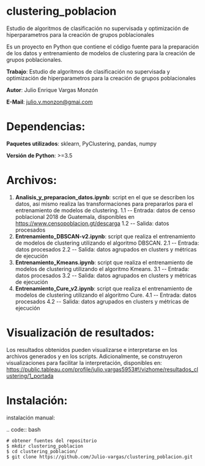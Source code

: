 # clustering_poblacion
Estudio de algoritmos de clasificación no supervisada y optimización de hiperparametros para la creación de grupos poblacionales

Es un proyecto en Python que contiene el código fuente para la preparación de los datos y entrenamiento de modelos de clustering para la creación de grupos poblacionales.

**Trabajo**: Estudio de algoritmos de clasificación no supervisada y optimización de hiperparametros para la creación de grupos poblacionales

**Autor**: Julio Enrique Vargas Monzón

**E-Mail**: julio.v.monzon@gmai.com


Dependencias:
============
**Paquetes utilizados**: sklearn, PyClustering, pandas, numpy

**Versión de Python**: >=3.5

Archivos:
============

1. **Analisis_y_preparacion_datos.ipynb**: script en el que se describen los datos, así mismo realiza las transformaciones para prepararlos para el entrenamiento de modelos de clustering.
1.1 -- Entrada: datos de censo poblacional 2018 de Guatemala, disponibles en https://www.censopoblacion.gt/descarga
1.2 -- Salida: datos procesados
2. **Entrenamiento_DBSCAN-v2.ipynb**: script que realiza el entrenamiento de modelos de clustering utilizando el algoritmo DBSCAN.
2.1 -- Entrada: datos procesados
2.2 -- Salida: datos agrupados en clusters y métricas de ejecución
3. **Entrenamiento_Kmeans.ipynb**: script que realiza el entrenamiento de modelos de clustering utilizando el algoritmo Kmeans.
3.1 -- Entrada: datos procesados
3.2 -- Salida: datos agrupados en clusters y métricas de ejecución
4. **Entrenamiento_Cure_v2.ipynb**: script que realiza el entrenamiento de modelos de clustering utilizando el algoritmo Cure.
4.1 -- Entrada: datos procesados
4.2 -- Salida: datos agrupados en clusters y métricas de ejecución



Visualización de resultados:
============

Los resultados obtenidos pueden visualizarse e interpretarse en los archivos generados y en los scripts.
Adicionalmente, se construyeron visualizaciones para facilitar la interpretación, disponibles en: https://public.tableau.com/profile/julio.vargas5953#!/vizhome/resultados_clustering/1_portada

Instalación:
============
instalación manual:

.. code:: bash

    # obtener fuentes del repositorio
    $ mkdir clustering_poblacion
    $ cd clustering_poblacion/
    $ git clone https://github.com/Julio-vargas/clustering_poblacion.git
